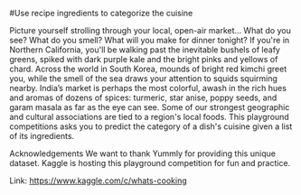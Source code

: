 #Use recipe ingredients to categorize the cuisine

Picture yourself strolling through your local, open-air market... What do you see? What do you smell? What will you make for dinner tonight?
If you're in Northern California, you'll be walking past the inevitable bushels of leafy greens, spiked with dark purple kale and the bright pinks and yellows of chard. Across the world in South Korea, mounds of bright red kimchi greet you, while the smell of the sea draws your attention to squids squirming nearby. India’s market is perhaps the most colorful, awash in the rich hues and aromas of dozens of spices: turmeric, star anise, poppy seeds, and garam masala as far as the eye can see.
Some of our strongest geographic and cultural associations are tied to a region's local foods. This playground competitions asks you to predict the category of a dish's cuisine given a list of its ingredients. 

Acknowledgements
We want to thank Yummly for providing this unique dataset. Kaggle is hosting this playground competition for fun and practice.

Link: https://www.kaggle.com/c/whats-cooking
